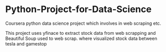 # Python-Project-for-Data-Science
Coursera python data science project which involves in web scraping etc.

This project uses yfinace to extract stock data from web scrapping and Beautiful Soup used to web scrap. where visualized stock data between tesla and gamestop
